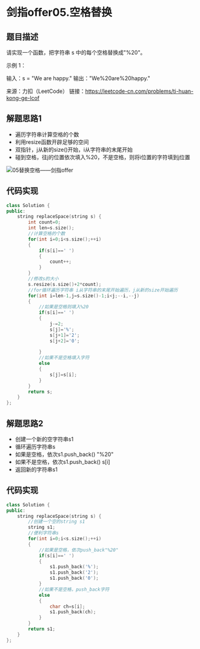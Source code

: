 # 剑指offer05.空格替换

## 题目描述

请实现一个函数，把字符串 s 中的每个空格替换成"%20"。

 示例 1：

输入：s = "We are happy."
输出："We%20are%20happy."

来源：力扣（LeetCode）
链接：https://leetcode-cn.com/problems/ti-huan-kong-ge-lcof

## 解题思路1

- 遍历字符串计算空格的个数
- 利用resize函数开辟足够的空间
- 双指针，j从新的size()开始，i从字符串的末尾开始
- 碰到空格，往j的位置依次填入%20，不是空格，则将i位置的字符填到j位置

![05替换空格——剑指offer](img/05替换空格——剑指offer.png)

## 代码实现

```cpp
class Solution {
public:
    string replaceSpace(string s) {
        int count=0;
        int len=s.size();
        //计算空格的个数
        for(int i=0;i<s.size();++i)
        {
            if(s[i]==' ')
            {
                count++;
            }
        }
        //修改s的大小
        s.resize(s.size()+2*count);
        //for循环遍历字符串 i从字符串的末尾开始遍历，j从新的size开始遍历
        for(int i=len-1,j=s.size()-1;i<j;--i,--j)
        {
            //如果是空格则填入%20
            if(s[i]==' ')
            {
                j-=2;
                s[j]='%';
                s[j+1]='2';
                s[j+2]='0';
                
            }
            //如果不是空格填入字符
            else 
            {
                s[j]=s[i];
            }
        }
        return s;
    }
};
```

## 解题思路2

- 创建一个新的空字符串s1
- 循环遍历字符串s
- 如果是空格，依次s1.push_back() "%20"
- 如果不是空格，依次s1.push_back() s[i]
- 返回新的字符串s1

## 代码实现

```cpp
class Solution {
public:
    string replaceSpace(string s) {
        //创建一个空的string s1
        string s1;
        //便利字符串s
        for(int i=0;i<s.size();++i)
        {
            //如果是空格，依次push_back"%20"
            if(s[i]==' ')
            {
                s1.push_back('%');
                s1.push_back('2');
                s1.push_back('0');
            }
            //如果不是空格，push_back字符
            else
            {
                char ch=s[i];
                s1.push_back(ch);
            }
        }
        return s1;
    }
};
```

